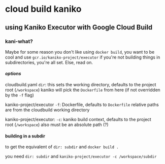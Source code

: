 # cloud build kaniko

## using Kaniko Executor with Google Cloud Build

### kani-what?

Maybe for some reason you don't like using `docker build`,
you want to be cool and use `gcr.io/kaniko-project/executor`
if you're not building things in subdirectories,
you're all set.
Else, read on.

#### _options_

cloudbuild.yaml `dir`: this sets the working directory,
defaults to the project root (`/workspace`)
kaniko will pick the `Dockerfile` from here
(if not overridden by the `-f` flag)

kaniko-project/executor `-f`: Dockerfile,
defaults to `Dockerfile`
relative paths are from the cloudbuild working directory

kaniko-project/executor: `-c`: kaniko build context,
defaults to the project root (`/workspace`)
also must be an absolute path (?)

#### building in a subdir

to get the equivalent of `dir: subdir` and `docker build .`

you need `dir: subdir` and `kaniko-project/executor -c /workspace/subdir`
